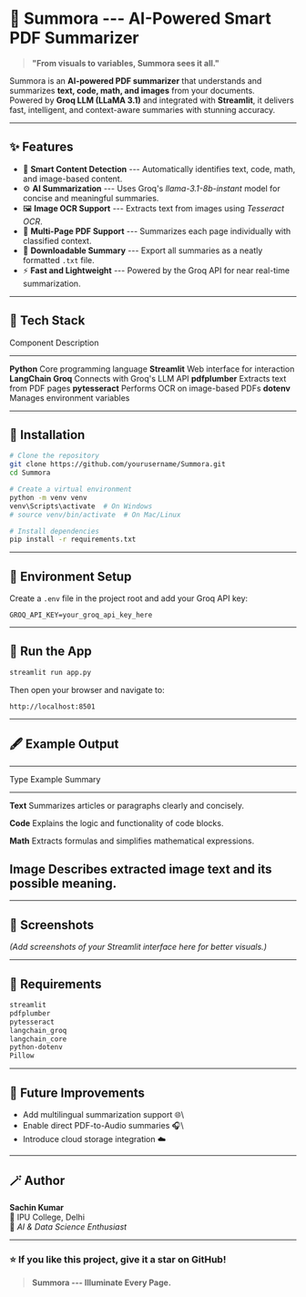 # 🌙 Summora --- AI-Powered Smart PDF Summarizer

> **"From visuals to variables, Summora sees it all."**

Summora is an **AI-powered PDF summarizer** that understands and
summarizes **text, code, math, and images** from your documents.\
Powered by **Groq LLM (LLaMA 3.1)** and integrated with **Streamlit**,
it delivers fast, intelligent, and context-aware summaries with stunning
accuracy.

------------------------------------------------------------------------

## ✨ Features

-   🧠 **Smart Content Detection** --- Automatically identifies text,
    code, math, and image-based content.
-   ⚙️ **AI Summarization** --- Uses Groq's *llama-3.1-8b-instant* model
    for concise and meaningful summaries.
-   🖼️ **Image OCR Support** --- Extracts text from images using
    *Tesseract OCR*.
-   📄 **Multi-Page PDF Support** --- Summarizes each page individually
    with classified context.
-   💾 **Downloadable Summary** --- Export all summaries as a neatly
    formatted `.txt` file.
-   ⚡ **Fast and Lightweight** --- Powered by the Groq API for near
    real-time summarization.

------------------------------------------------------------------------

## 🚀 Tech Stack

  Component            Description
  -------------------- ----------------------------------
  **Python**           Core programming language
  **Streamlit**        Web interface for interaction
  **LangChain Groq**   Connects with Groq's LLM API
  **pdfplumber**       Extracts text from PDF pages
  **pytesseract**      Performs OCR on image-based PDFs
  **dotenv**           Manages environment variables

------------------------------------------------------------------------

## 🧩 Installation

``` bash
# Clone the repository
git clone https://github.com/yourusername/Summora.git
cd Summora

# Create a virtual environment
python -m venv venv
venv\Scripts\activate  # On Windows
# source venv/bin/activate  # On Mac/Linux

# Install dependencies
pip install -r requirements.txt
```

------------------------------------------------------------------------

## 🔑 Environment Setup

Create a `.env` file in the project root and add your Groq API key:

    GROQ_API_KEY=your_groq_api_key_here

------------------------------------------------------------------------

## 🧠 Run the App

``` bash
streamlit run app.py
```

Then open your browser and navigate to:

    http://localhost:8501

------------------------------------------------------------------------

## 🖋️ Example Output

  -----------------------------------------------------------------------
  Type               Example Summary
  ------------------ ----------------------------------------------------
  **Text**           Summarizes articles or paragraphs clearly and
                     concisely.

  **Code**           Explains the logic and functionality of code blocks.

  **Math**           Extracts formulas and simplifies mathematical
                     expressions.

  **Image**          Describes extracted image text and its possible
                     meaning.
  -----------------------------------------------------------------------

------------------------------------------------------------------------

## 🌟 Screenshots

*(Add screenshots of your Streamlit interface here for better visuals.)*

------------------------------------------------------------------------

## 🧰 Requirements

``` bash
streamlit
pdfplumber
pytesseract
langchain_groq
langchain_core
python-dotenv
Pillow
```

------------------------------------------------------------------------

## 🤖 Future Improvements

-   Add multilingual summarization support 🌐\
-   Enable direct PDF-to-Audio summaries 🎧\
-   Introduce cloud storage integration ☁️

------------------------------------------------------------------------

## 🪄 Author

**Sachin Kumar**\
📍 IPU College, Delhi\
💬 *AI & Data Science Enthusiast*

------------------------------------------------------------------------

### ⭐ If you like this project, give it a star on GitHub!

> **Summora --- Illuminate Every Page.**

